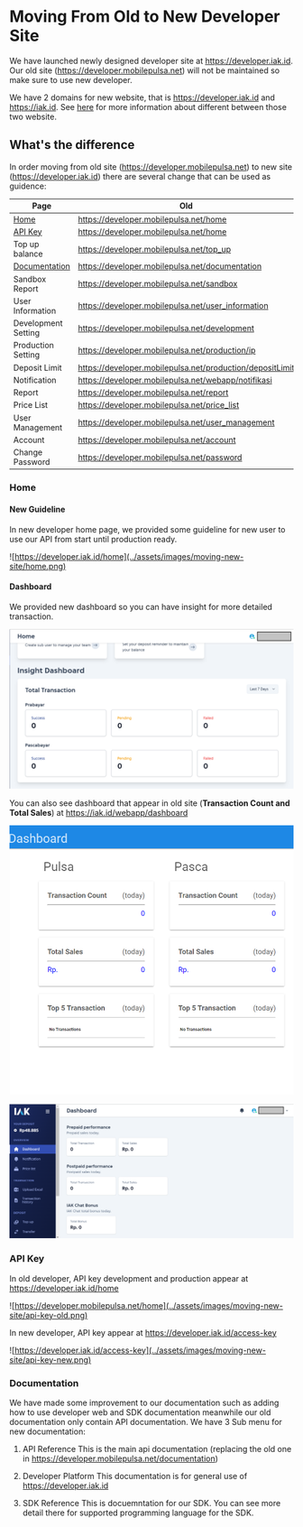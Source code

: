# Moving From Old to New Developer Site 

We have launched newly designed developer site at https://developer.iak.id.
Our old site (https://developer.mobilepulsa.net) will not be maintained so make sure to use new developer.

We have 2 domains for new website, that is https://developer.iak.id and https://iak.id.
See [here](./getting-started.md) for more information about different between those two website.

## What's the difference

In order moving from old site (https://developer.mobilepulsa.net) to new site (https://developer.iak.id) there are several change that can be used as guidence:

Page | Old | New
---------|----------|---------
 [Home](#home) | https://developer.mobilepulsa.net/home | https://developer.iak.id/home
 [API Key](#api-key) | https://developer.mobilepulsa.net/home | https://developer.iak.id/access-key
 Top up balance | https://developer.mobilepulsa.net/top_up | https://iak.id/webapp/top-up
 [Documentation](#documentation) | https://developer.mobilepulsa.net/documentation | https://api.iak.id
 Sandbox Report | https://developer.mobilepulsa.net/sandbox | https://developer.iak.id/sandbox-report
 User Information | https://developer.mobilepulsa.net/user_information | https://iak.id/webapp/setting/production
 Development Setting | https://developer.mobilepulsa.net/development | https://developer.iak.id/dev-setting
 Production Setting | https://developer.mobilepulsa.net/production/ip | https://developer.iak.id/prod-setting
 Deposit Limit | https://developer.mobilepulsa.net/production/depositLimit | https://iak.id/webapp/reminders
 Notification | https://developer.mobilepulsa.net/webapp/notifikasi | https://iak.id/webapp/notification
 Report | https://developer.mobilepulsa.net/report | https://iak.id/webapp/report/prepaid
 Price List | https://developer.mobilepulsa.net/price_list | https://iak.id/webapp/price-list/pulsa
 User Management | https://developer.mobilepulsa.net/user_management | https://iak.id/webapp/setting/sub-user
 Account | https://developer.mobilepulsa.net/account | https://iak.id/webapp/setting/profile
 Change Password | https://developer.mobilepulsa.net/password | https://iak.id/webapp/setting/change-password

### Home

#### New Guideline
In new developer home page, we provided some guideline for new user to use our API from start until production ready.

![https://developer.iak.id/home](../assets/images/moving-new-site/home.png)
 
#### Dashboard
We provided new dashboard so you can have insight for more detailed transaction.

![New Dashboard](../assets/images/moving-new-site/dashboard-new.png)

You can also see dashboard that appear in old site (**Transaction Count and Total Sales**) at https://iak.id/webapp/dashboard

![Old Dashboard](../assets/images/moving-new-site/dashboard-old.png)

![IAK id Dashboard](../assets/images/moving-new-site/iak-id-dashboard.png)

### API Key
In old developer, API key development and production appear at https://developer.iak.id/home

![https://developer.mobilepulsa.net/home](../assets/images/moving-new-site/api-key-old.png)

In new developer, API key appear at https://developer.iak.id/access-key

![https://developer.iak.id/access-key](../assets/images/moving-new-site/api-key-new.png)

### Documentation
We have made some improvement to our documentation such as adding how to use developer web and SDK documentation meanwhile our old documentation only contain API documentation. We have 3 Sub menu for new documentation:
 
 1. API Reference
This is the main api documentation (replacing the old one in https://developer.mobilepulsa.net/documentation)

 2. Developer Platform
 This documentation is for general use of https://developer.iak.id

 3. SDK Reference
 This is docuemntation for our SDK. You can see more detail there for supported programming language for the SDK.

